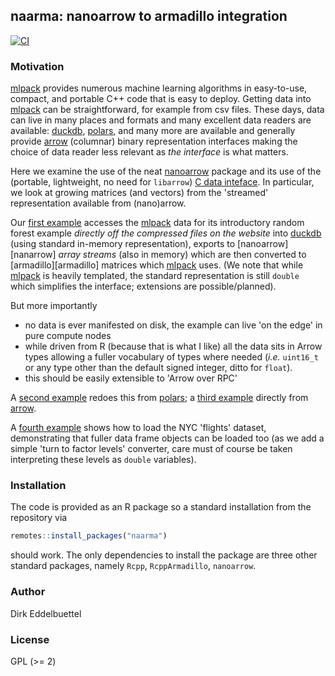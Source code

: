 
## naarma: nanoarrow to armadillo integration

[![CI](https://github.com/eddelbuettel/naarma/workflows/ci/badge.svg)](https://github.com/eddelbuettel/naarma/actions?query=workflow%3Aci)

### Motivation

[mlpack][mlpack] provides numerous machine learning algorithms in easy-to-use, compact, and portable
C++ code that is easy to deploy.  Getting data into [mlpack][mlpack] can be straightforward, for
example from csv files.  These days, data can live in many places and formats and many excellent
data readers are available: [duckdb][duckdb], [polars][polars], and many more are available and
generally provide [arrow][arrow] (columnar) binary representation interfaces making the choice of
data reader less relevant as _the interface_ is what matters.

Here we examine the use of the neat [nanoarrow][nanoarrow] package and its use of the (portable,
lightweight, no need for `libarrow`) [C data inteface][cdata].  In particular, we look at growing
matrices (and vectors) from the 'streamed' representation available from (nano)arrow.

Our [first example][example1] accesses the [mlpack][mlpack] data for its introductory random forest
example _directly off the compressed files on the website_ into [duckdb][duckdb] (using standard
in-memory representation), exports to [nanoarrow][nanarrow] _array streams_ (also in memory) which
are then converted to [armadillo][armadillo] matrices which [mlpack][mlpack] uses. (We note that
while [mlpack][mlpack] is heavily templated, the standard representation is still `double` which
simplifies the interface; extensions are possible/planned).

But more importantly
- no data is ever manifested on disk, the example can live 'on the edge' in pure compute nodes
- while driven from R (because that is what I like) all the data sits in Arrow types allowing a
  fuller vocabulary of types where needed (_i.e._ `uint16_t` or any type other than the default
  signed integer, ditto for `float`).
- this should be easily extensible to 'Arrow over RPC'

A [second example][example2] redoes this from [polars][polars]; a [third example][example3] directly
from [arrow][arrow].

A [fourth example][example3] shows how to load the NYC 'flights' dataset, demonstrating that fuller
data frame objects can be loaded too (as we add a simple 'turn to factor levels' converter, care
must of course be taken interpreting these levels as `double` variables).

### Installation

The code is provided as an R package so a standard installation from the repository via

```r
remotes::install_packages("naarma")
```

should work. The only dependencies to install the package are three other standard packages, namely
`Rcpp`, `RcppArmadillo`, `nanoarrow`.

### Author

Dirk Eddelbuettel

### License

GPL (>= 2)




[mlpack]: https://mlpack.org
[duckdb]: https://duckdb.org
[polars]: https://pola.rs
[arrow]: https://arrow.apache.org/
[nanoarrow]: https://github.com/apache/arrow-nanoarrow
[cdata]: https://arrow.apache.org/docs/format/CDataInterface.html
[example1]: https://github.com/eddelbuettel/naarma/blob/master/inst/examples/adbcExMlpack.R
[example2]: https://github.com/eddelbuettel/naarma/blob/master/inst/examples/polarsExMlpack.R
[example3]: https://github.com/eddelbuettel/naarma/blob/master/inst/examples/arrowExMlpack.R
[example4]: https://github.com/eddelbuettel/naarma/blob/master/inst/examples/adbcExFlight.R
